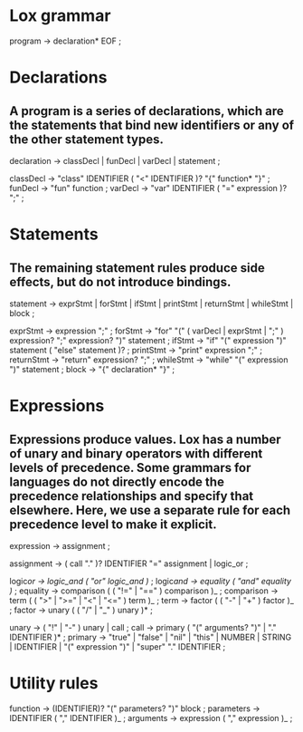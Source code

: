 # Lox grammar

program → declaration\* EOF ;

# Declarations

## A program is a series of declarations, which are the statements that bind new identifiers or any of the other statement types.

declaration → classDecl
| funDecl
| varDecl
| statement ;

classDecl → "class" IDENTIFIER ( "<" IDENTIFIER )?
"{" function\* "}" ;
funDecl → "fun" function ;
varDecl → "var" IDENTIFIER ( "=" expression )? ";" ;

# Statements

## The remaining statement rules produce side effects, but do not introduce bindings.

statement → exprStmt
| forStmt
| ifStmt
| printStmt
| returnStmt
| whileStmt
| block ;

exprStmt → expression ";" ;
forStmt → "for" "(" ( varDecl | exprStmt | ";" )
expression? ";"
expression? ")" statement ;
ifStmt → "if" "(" expression ")" statement
( "else" statement )? ;
printStmt → "print" expression ";" ;
returnStmt → "return" expression? ";" ;
whileStmt → "while" "(" expression ")" statement ;
block → "{" declaration\* "}" ;

# Expressions

## Expressions produce values. Lox has a number of unary and binary operators with different levels of precedence. Some grammars for languages do not directly encode the precedence relationships and specify that elsewhere. Here, we use a separate rule for each precedence level to make it explicit.

expression → assignment ;

assignment → ( call "." )? IDENTIFIER "=" assignment
| logic_or ;

logic*or → logic_and ( "or" logic_and )* ;
logic*and → equality ( "and" equality )* ;
equality → comparison ( ( "!=" | "==" ) comparison )_ ;
comparison → term ( ( ">" | ">=" | "<" | "<=" ) term )_ ;
term → factor ( ( "-" | "+" ) factor )_ ;
factor → unary ( ( "/" | "_" ) unary )\* ;

unary → ( "!" | "-" ) unary | call ;
call → primary ( "(" arguments? ")" | "." IDENTIFIER )\* ;
primary → "true" | "false" | "nil" | "this"
| NUMBER | STRING | IDENTIFIER | "(" expression ")"
| "super" "." IDENTIFIER ;

# Utility rules

function → (IDENTIFIER)? "(" parameters? ")" block ;
parameters → IDENTIFIER ( "," IDENTIFIER )_ ;
arguments → expression ( "," expression )_ ;

